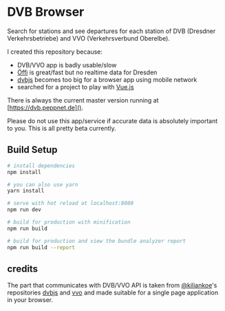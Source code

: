 DVB Browser
===========

Search for stations and see departures for each station of DVB (Dresdner Verkehrsbetriebe)
and VVO (Verkehrsverbund Oberelbe).

I created this repository because:
* DVB/VVO app is badly usable/slow
* [Öffi] is great/fast but no realtime data for Dresden
* [dvbjs] becomes too big for a browser app using mobile network
* searched for a project to play with [Vue.js]

There is always the current master version running at [https://dvb.peppnet.de]().

Please do not use this app/service if accurate data is absolutely
important to you. This is all pretty beta currently.


Build Setup
-----------

```bash
# install dependencies
npm install

# you can also use yarn
yarn install

# serve with hot reload at localhost:8080
npm run dev

# build for production with minification
npm run build

# build for production and view the bundle analyzer report
npm run build --report
```


credits
-------

The part that communicates with DVB/VVO API is taken from [@kiliankoe]'s
repositories [dvbjs] and [vvo]
and made suitable for a single page application in your browser.


[Öffi]: https://oeffi.schildbach.de/
[Vue.js]: https://vuejs.org/
[@kiliankoe]: https://github.com/kiliankoe
[dvbjs]: https://github.com/kiliankoe/dvbjs
[vvo]: https://github.com/kiliankoe/vvo
